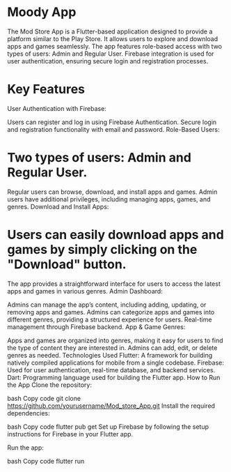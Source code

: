# Moody App
The Mod Store App is a Flutter-based application designed to provide a platform similar to the Play Store. It allows users to explore and download apps and games seamlessly. The app features role-based access with two types of users: Admin and Regular User. Firebase integration is used for user authentication, ensuring secure login and registration processes.

# Key Features
User Authentication with Firebase:

Users can register and log in using Firebase Authentication.
Secure login and registration functionality with email and password.
Role-Based Users:

# Two types of users: Admin and Regular User.
Regular users can browse, download, and install apps and games.
Admin users have additional privileges, including managing apps, games, and genres.
Download and Install Apps:

# Users can easily download apps and games by simply clicking on the "Download" button.
The app provides a straightforward interface for users to access the latest apps and games in various genres.
Admin Dashboard:

Admins can manage the app’s content, including adding, updating, or removing apps and games.
Admins can categorize apps and games into different genres, providing a structured experience for users.
Real-time management through Firebase backend.
App & Game Genres:

Apps and games are organized into genres, making it easy for users to find the type of content they are interested in.
Admins can add, edit, or delete genres as needed.
Technologies Used
Flutter: A framework for building natively compiled applications for mobile from a single codebase.
Firebase: Used for user authentication, real-time database, and backend services.
Dart: Programming language used for building the Flutter app.
How to Run the App
Clone the repository:

bash
Copy code
git clone https://github.com/yourusername/Mod_store_App.git
Install the required dependencies:

bash
Copy code
flutter pub get
Set up Firebase by following the setup instructions for Firebase in your Flutter app.

Run the app:

bash
Copy code
flutter run
